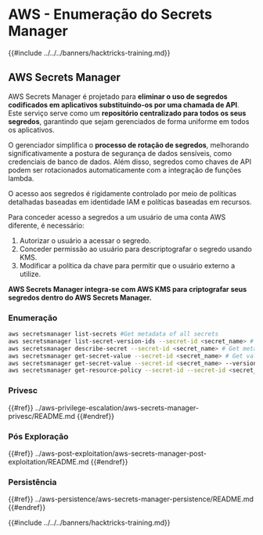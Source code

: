 # AWS - Enumeração do Secrets Manager

{{#include ../../../banners/hacktricks-training.md}}

## AWS Secrets Manager

AWS Secrets Manager é projetado para **eliminar o uso de segredos codificados em aplicativos substituindo-os por uma chamada de API**. Este serviço serve como um **repositório centralizado para todos os seus segredos**, garantindo que sejam gerenciados de forma uniforme em todos os aplicativos.

O gerenciador simplifica o **processo de rotação de segredos**, melhorando significativamente a postura de segurança de dados sensíveis, como credenciais de banco de dados. Além disso, segredos como chaves de API podem ser rotacionados automaticamente com a integração de funções lambda.

O acesso aos segredos é rigidamente controlado por meio de políticas detalhadas baseadas em identidade IAM e políticas baseadas em recursos.

Para conceder acesso a segredos a um usuário de uma conta AWS diferente, é necessário:

1. Autorizar o usuário a acessar o segredo.
2. Conceder permissão ao usuário para descriptografar o segredo usando KMS.
3. Modificar a política da chave para permitir que o usuário externo a utilize.

**AWS Secrets Manager integra-se com AWS KMS para criptografar seus segredos dentro do AWS Secrets Manager.**

### **Enumeração**
```bash
aws secretsmanager list-secrets #Get metadata of all secrets
aws secretsmanager list-secret-version-ids --secret-id <secret_name> # Get versions
aws secretsmanager describe-secret --secret-id <secret_name> # Get metadata
aws secretsmanager get-secret-value --secret-id <secret_name> # Get value
aws secretsmanager get-secret-value --secret-id <secret_name> --version-id <version-id> # Get value of a different version
aws secretsmanager get-resource-policy --secret-id --secret-id <secret_name>
```
### Privesc

{{#ref}}
../aws-privilege-escalation/aws-secrets-manager-privesc/README.md
{{#endref}}

### Pós Exploração

{{#ref}}
../aws-post-exploitation/aws-secrets-manager-post-exploitation/README.md
{{#endref}}

### Persistência

{{#ref}}
../aws-persistence/aws-secrets-manager-persistence/README.md
{{#endref}}

{{#include ../../../banners/hacktricks-training.md}}
